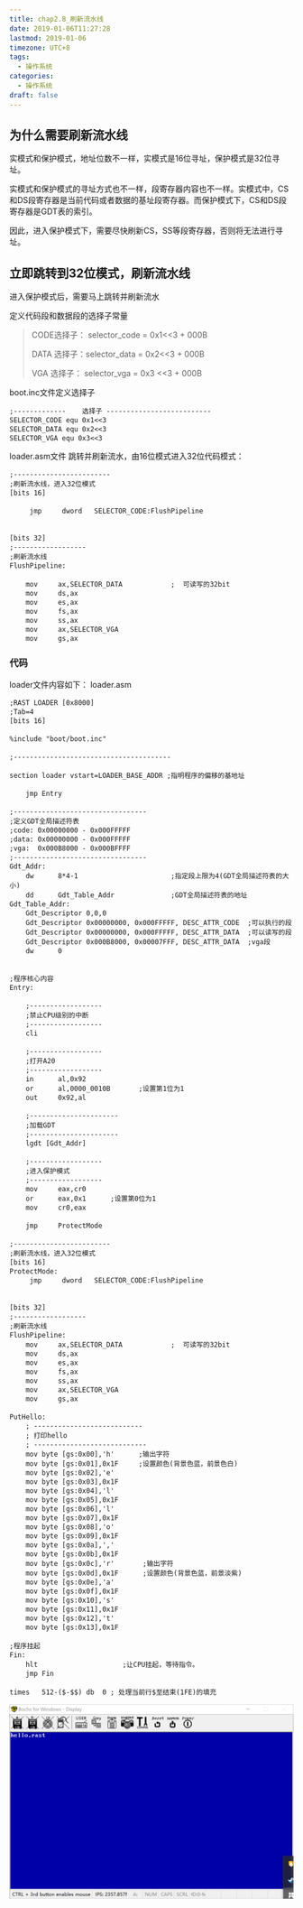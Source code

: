 ```yaml
---
title: chap2.8_刷新流水线
date: 2019-01-06T11:27:28
lastmod: 2019-01-06
timezone: UTC+8
tags:
  - 操作系统
categories:
  - 操作系统
draft: false
---
```


## 为什么需要刷新流水线

实模式和保护模式，地址位数不一样，实模式是16位寻址，保护模式是32位寻址。

实模式和保护模式的寻址方式也不一样，段寄存器内容也不一样。实模式中，CS和DS段寄存器是当前代码或者数据的基址段寄存器。而保护模式下，CS和DS段寄存器是GDT表的索引。


因此，进入保护模式下，需要尽快刷新CS，SS等段寄存器，否则将无法进行寻址。



## 立即跳转到32位模式，刷新流水线



进入保护模式后，需要马上跳转并刷新流水

定义代码段和数据段的选择子常量

>CODE选择子： selector_code =  0x1<<3  + 000B
>
>DATA 选择子：selector_data =  0x2<<3  + 000B
>
>VGA 选择子：  selector_vga =  0x3 <<3  + 000B


boot.inc文件定义选择子

```
;-------------    选择子 --------------------------
SELECTOR_CODE equ 0x1<<3
SELECTOR_DATA equ 0x2<<3
SELECTOR_VGA equ 0x3<<3
```



loader.asm文件 跳转并刷新流水，由16位模式进入32位代码模式：

```assembly
;------------------------    
;刷新流水线，进入32位模式
[bits 16]

     jmp	 dword   SELECTOR_CODE:FlushPipeline       


[bits 32]
;------------------    
;刷新流水线
FlushPipeline:

    mov		ax,SELECTOR_DATA			;  可读写的32bit
    mov		ds,ax
    mov		es,ax
    mov		fs,ax
    mov     ss,ax
    mov     ax,SELECTOR_VGA
    mov     gs,ax

```


### 代码

loader文件内容如下：
loader.asm
```
;RAST LOADER [0x8000]
;Tab=4
[bits 16]

%include "boot/boot.inc"

;---------------------------------------

section loader vstart=LOADER_BASE_ADDR ;指明程序的偏移的基地址

	jmp Entry
	
;---------------------------------
;定义GDT全局描述符表
;code: 0x00000000 - 0x000FFFFF  
;data: 0x00000000 - 0x000FFFFF  
;vga:  0x000B8000 - 0x000BFFFF
;---------------------------------
Gdt_Addr:
    dw		8*4-1						;指定段上限为4(GDT全局描述符表的大小)
    dd		Gdt_Table_Addr				;GDT全局描述符表的地址
Gdt_Table_Addr:
    Gdt_Descriptor 0,0,0
    Gdt_Descriptor 0x00000000, 0x000FFFFF, DESC_ATTR_CODE  ;可以执行的段
    Gdt_Descriptor 0x00000000, 0x000FFFFF, DESC_ATTR_DATA  ;可以读写的段
    Gdt_Descriptor 0x000B8000, 0x00007FFF, DESC_ATTR_DATA  ;vga段
    dw		0	


;程序核心内容
Entry:
	
    ;------------------
	;禁止CPU级别的中断
	;------------------
	cli						    

	;------------------
	;打开A20
	;------------------
	in 		al,0x92
	or 		al,0000_0010B       ;设置第1位为1
	out 	0x92,al

    ;----------------------
    ;加载GDT
    ;----------------------
    lgdt [Gdt_Addr]

	;------------------
	;进入保护模式
	;------------------
	mov 	eax,cr0
	or 		eax,0x1      ;设置第0位为1
	mov 	cr0,eax

	jmp     ProtectMode

;------------------------    
;刷新流水线，进入32位模式
[bits 16]
ProtectMode:
     jmp	 dword   SELECTOR_CODE:FlushPipeline       


[bits 32]
;------------------    
;刷新流水线
FlushPipeline:
    mov		ax,SELECTOR_DATA			;  可读写的32bit
    mov		ds,ax
    mov		es,ax
    mov		fs,ax
    mov     ss,ax
    mov     ax,SELECTOR_VGA
    mov     gs,ax

PutHello:
    ; ---------------------------
    ; 打印hello
    ; ----------------------------
	mov byte [gs:0x00],'h'      ;输出字符
	mov byte [gs:0x01],0x1F     ;设置颜色(背景色蓝，前景色白)
	mov byte [gs:0x02],'e'
	mov byte [gs:0x03],0x1F
	mov byte [gs:0x04],'l'
	mov byte [gs:0x05],0x1F
	mov byte [gs:0x06],'l'
	mov byte [gs:0x07],0x1F
	mov byte [gs:0x08],'o'
	mov byte [gs:0x09],0x1F
	mov byte [gs:0x0a],','     
	mov byte [gs:0x0b],0x1F     
	mov byte [gs:0x0c],'r'		 ;输出字符
	mov byte [gs:0x0d],0x1F		 ;设置颜色(背景色蓝，前景淡紫)
	mov byte [gs:0x0e],'a'
	mov byte [gs:0x0f],0x1F
	mov byte [gs:0x10],'s'
	mov byte [gs:0x11],0x1F
	mov byte [gs:0x12],'t'
	mov byte [gs:0x13],0x1F

;程序挂起
Fin:
    hlt 					;让CPU挂起，等待指令。
    jmp Fin

times	512-($-$$) db  0 ; 处理当前行$至结束(1FE)的填充	
```



![images/2_8_1.png](images/2_8_1.png)





